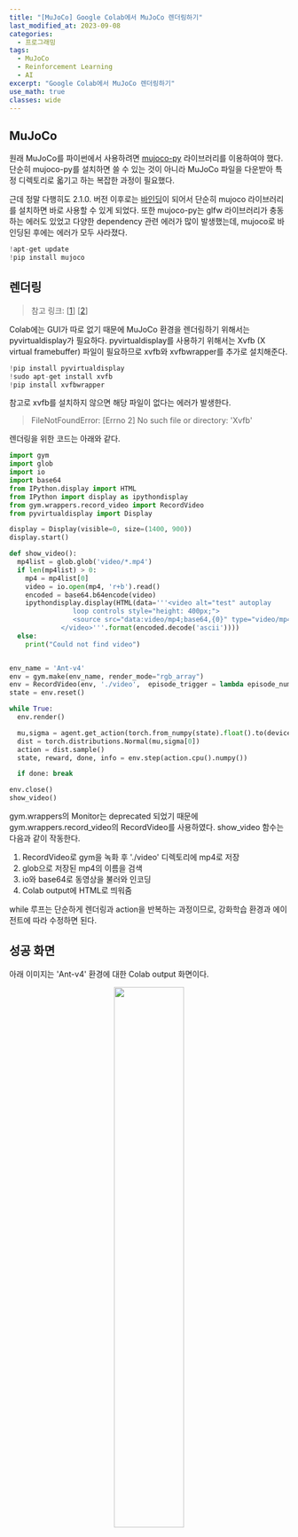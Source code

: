 ```yaml
---
title: "[MuJoCo] Google Colab에서 MuJoCo 렌더링하기"
last_modified_at: 2023-09-08
categories:
  - 프로그래밍
tags:
  - MuJoCo
  - Reinforcement Learning
  - AI
excerpt: "Google Colab에서 MuJoCo 렌더링하기"
use_math: true
classes: wide
---
```


## MuJoCo
원래 MuJoCo를 파이썬에서 사용하려면 [mujoco-py](https://github.com/openai/mujoco-py) 라이브러리를 이용하여야 했다. 단순히 mujoco-py를 설치하면 쓸 수 있는 것이 아니라 MuJoCo 파일을 다운받아 특정 디렉토리로 옯기고 하는 복잡한 과정이 필요했다. 

근데 정말 다행히도 2.1.0. 버전 이후로는 [바인딩](https://github.com/google-deepmind/mujoco/blob/main/python/README.md)이 되어서 단순히 mujoco 라이브러리를 설치하면 바로 사용할 수 있게 되었다. 또한 mujoco-py는 glfw 라이브러리가 충동하는 에러도 있었고 다양한 dependency 관련 에러가 많이 발생했는데, mujoco로 바인딩된 후에는 에러가 모두 사라졌다.

```python
!apt-get update
!pip install mujoco
```

## 렌더링
> 참고 링크: [[1](https://colab.research.google.com/drive/1flu31ulJlgiRL1dnN2ir8wGh9p7Zij2t)] [[2](https://stackoverflow.com/questions/71520568/importerror-cannot-import-name-monitor-from-gym-wrappers)]

Colab에는 GUI가 따로 없기 때문에 MuJoCo 환경을 렌더링하기 위해서는 pyvirtualdisplay가 필요하다. pyvirtualdisplay를 사용하기 위해서는 Xvfb (X virtual framebuffer) 파일이 필요하므로 xvfb와 xvfbwrapper를 추가로 설치해준다. 

```python
!pip install pyvirtualdisplay
!sudo apt-get install xvfb
!pip install xvfbwrapper
```

참고로 xvfb를 설치하지 않으면 해당 파일이 없다는 에러가 발생한다. 

> FileNotFoundError: [Errno 2] No such file or directory: 'Xvfb'

렌더링을 위한 코드는 아래와 같다. 

```python
import gym
import glob
import io
import base64
from IPython.display import HTML
from IPython import display as ipythondisplay
from gym.wrappers.record_video import RecordVideo
from pyvirtualdisplay import Display

display = Display(visible=0, size=(1400, 900))
display.start()

def show_video():
  mp4list = glob.glob('video/*.mp4')
  if len(mp4list) > 0:
    mp4 = mp4list[0]
    video = io.open(mp4, 'r+b').read()
    encoded = base64.b64encode(video)
    ipythondisplay.display(HTML(data='''<video alt="test" autoplay
                loop controls style="height: 400px;">
                <source src="data:video/mp4;base64,{0}" type="video/mp4" />
             </video>'''.format(encoded.decode('ascii'))))
  else:
    print("Could not find video")


env_name = 'Ant-v4'
env = gym.make(env_name, render_mode="rgb_array")
env = RecordVideo(env, './video',  episode_trigger = lambda episode_number: True)
state = env.reset()

while True:
  env.render()

  mu,sigma = agent.get_action(torch.from_numpy(state).float().to(device))
  dist = torch.distributions.Normal(mu,sigma[0])
  action = dist.sample()
  state, reward, done, info = env.step(action.cpu().numpy())

  if done: break

env.close()
show_video()
```

gym.wrappers의 Monitor는 deprecated 되었기 때문에 gym.wrappers.record_video의 RecordVideo를 사용하였다. show_video 함수는 다음과 같이 작동한다. 

1. RecordVideo로 gym을 녹화 후 './video' 디렉토리에 mp4로 저장
2. glob으로 저장된 mp4의 이름을 검색
3. io와 base64로 동영상을 불러와 인코딩
4. Colab output에 HTML로 띄워줌

while 루프는 단순하게 렌더링과 action을 반복하는 과정이므로, 강화학습 환경과 에이전트에 따라 수정하면 된다. 

## 성공 화면
아래 이미지는 'Ant-v4' 환경에 대한 Colab output 화면이다. 

<center><img src='{{"/assets/img/mujoco/mujoco-video.PNG" | relative_url}}' width="50%"></center>